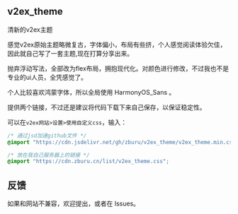 ## v2ex_theme

清新的v2ex主题

感觉v2ex原始主题略微复古，字体偏小，布局有些挤，个人感觉阅读体验欠佳，因此就自己写了一套主题,现在打算分享出来。

抛弃浮动写法，全部改为flex布局，拥抱现代化。对颜色进行修改，不过我也不是专业的ui人员，全凭感觉了。

个人比较喜欢鸿蒙字体，所以全局使用 HarmonyOS_Sans 。

提供两个链接，不过还是建议将代码下载下来自己保存，以保证稳定性。

可以在`v2ex网站>设置>使用自定义css`，输入：

```css
/* 通过jsd加速github文件 */
@import "https://cdn.jsdelivr.net/gh/zburu/v2ex_theme/v2ex_theme.min.css";

/* 放在我自己服务器上的链接 */
@import "https://cdn.zburu.cn/list/v2ex_theme.css";
```

## 反馈

如果和网站不兼容，欢迎提出，或者在 Issues。
